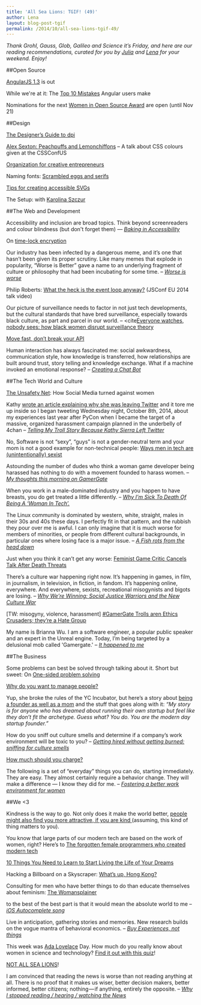 ```yaml
---
title: 'All Sea Lions: TGIF! (49)'
author: Lena
layout: blog-post-tgif
permalink: /2014/10/all-sea-lions-tgif-49/
---
```


<em>Thank Grohl, Gauss, Glob, Galileo and Science it’s Friday, and here are our reading recommendations, curated for you by <a href="http://twitter.com/juschm" target="_blank">Julia</a> and <a href="http://twitter.com/lrnrd" target="_blank">Lena</a> for your weekend. Enjoy!</em>


##Open Source

<a href="http://angularjs.blogspot.de/2014/10/angularjs-130-superluminal-nudge.html?m=1">AngularJS 1.3</a> is out

While we're at it: The <a href="http://www.airpair.com/angularjs/posts/top-10-mistakes-angularjs-developers-make">Top 10 Mistakes</a> Angular users make

Nominations for the next <a href="http://www.redhat.com/en/about/women-in-open-source">Women in Open Source Award</a> are open (until Nov 21)


##Design

<a href="http://sebastien-gabriel.com/designers-guide-to-dpi/">The Designer&#8217;s Guide to dpi</a>

<a href="https://www.youtube.com/watch?v=HmStJQzclHc">Alex Sexton: Peachpuffs and Lemonchiffons</a> &#8211; A talk about CSS colours given at the CSSConfUS

<a href="http://www.braidcreative.com/blog/organization-for-creative-entrepreneurs">Organization for creative entrepreneurs</a>

Naming fonts: <a href="http://www.frerejones.com/blog/scrambled-eggs-and-serifs/">Scrambled eggs and serifs</a>

<a href="http://www.sitepoint.com/tips-accessible-svg/">Tips for creating accessible SVGs</a>

The Setup: with <a href="http://karolina.szczur.usesthis.com/">Karolina Szczur</a>


##The Web and Development

>
Accessibility and inclusion are broad topics. Think beyond screenreaders and colour blindness (but don't forget them) —
<cite><a href="http://blog.geekmanager.co.uk/2014/10/10/baking-accessibility-in-fronteers-2014/">Baking in Accessibility</a></cite>

On <a href="http://www.gwern.net/Self-decrypting%20files">time-lock encryption</a>

>
Our industry has been infected by a dangerous meme, and it’s one that hasn’t been given its proper scrutiny. Like many memes that explode in popularity, “Worse is Better” gave a name to an underlying fragment of culture or philosophy that had been incubating for some time. –
<cite><a href="http://pchiusano.github.io/2014-10-13/worseisworse.html">Worse is worse</a></cite>

Philip Roberts: <a href="https://www.youtube.com/watch?v=8aGhZQkoFbQ">What the heck is the event loop anyway?</a> (JSConf EU 2014 talk video)

>
Our picture of surveillance needs to factor in not just tech developments, but the cultural standards that have bred surveillance, especially towards black culture, as part and parcel in our world. –
<cite<a href="http://modelviewculture.com/pieces/everyone-watches-nobody-sees-how-black-women-disrupt-surveillance-theory">Everyone watches, nobody sees: how black women disrupt surveillance theory</a></cite>

<a href="http://amberonrails.com/move-fast-dont-break-your-api/">Move fast, don&#8217;t break your API</a>

>
Human interaction has always fascinated me: social awkwardness, communication style, how knowledge is transferred, how relationships are built around trust, story telling and knowledge exchange. What if a machine invoked an emotional response? –
<cite><a href="https://medium.com/@rob_ellis/creating-a-chat-bot-42861e6a2acd">Creating a Chat Bot</a></cite>


##The Tech World and Culture

<a href="http://www.theatlantic.com/technology/archive/2014/10/the-unsafety-net-how-social-media-turned-against-women/381261/">The Unsafety Net</a>: How Social Media turned against women

>
Kathy <a href="http://seriouspony.com/trouble-at-the-koolaid-point">wrote an article explaining why she was leaving Twitter</a> and it tore me up inside so I began tweeting Wednesday night, October 8th, 2014, about my experiences last year after PyCon when I became the target of a massive, organized harassment campaign planned in the underbelly of 4chan –
<cite><a href="https://storify.com/adriarichards/telling-my-troll-story-because-kathy-sierra-left-t">Telling My Troll Story Because Kathy Sierra Left Twitter</a></cite>

No, Software is not &#8220;sexy&#8221;, &#8220;guys&#8221; is not a gender-neutral term and your mom is not a good example for non-technical people: <a href="http://notapattern.net/2014/10/14/ways-men-in-tech-are-unintentionally-sexist/">Ways men in tech are (unintentionally) sexist</a>

>
Astounding the number of dudes who think a woman game developer being harassed has nothing to do with a movement founded to harass women. –
<cite><a href="http://whatever.scalzi.com/2014/10/11/my-thoughts-this-morning-on-gamergate/">My thoughts this morning on GamerGate</a></cite>

>
When you work in a male-dominated industry and you happen to have breasts, you do get treated a little differently. –
<cite><a href="https://medium.com/@nikkidurkin99/why-im-sick-to-death-of-being-a-woman-in-tech-5a38e8b77e59">Why I’m Sick To Death Of Being A ‘Woman In Tech’.</a></cite>

>
The Linux community is dominated by western, white, straight, males in their 30s and 40s these days. I perfectly fit in that pattern, and the rubbish they pour over me is awful. I can only imagine that it is much worse for members of minorities, or people from different cultural backgrounds, in particular ones where losing face is a major issue. –
<cite><a href="https://plus.google.com/app/basic/stream/z13rdjryqyn1xlt3522sxpugoz3gujbhh04">A Fish rots from the head down</a></cite>

Just when you think it can&#8217;t get any worse: <a href="http://mashable.com/2014/10/15/anita-sarkeesian-cancels-talk-threats/">Feminist Game Critic Cancels Talk After Death Threats</a>

>
There’s a culture war happening right now. It’s happening in games, in film, in journalism, in television, in fiction, in fandom. It’s happening online, everywhere. And everywhere, sexists, recreational misogynists and bigots are losing. –
<cite><a href="http://laurie-penny.com/why-were-winning-social-justice-warriors-and-the-new-culture-war/">Why We’re Winning: Social Justice Warriors and the New Culture War</a></cite>

[TW: misogyny, violence, harassment] <a href="http://jezebel.com/gamergate-trolls-arent-ethics-crusaders-theyre-a-hate-1644984010/+laceydonohue">#GamerGate Trolls aren Ethics Crusaders; they&#8217;re a Hate Group</a>

>
My name is Brianna Wu. I am a software engineer, a popular public speaker and an expert in the Unreal engine. Today, I’m being targeted by a delusional mob called 'Gamergate.' –
<cite><a href="http://www.xojane.com/it-happened-to-me/brianna-wu-gamergate">It happened to me</a></cite>


##The Business

Some problems can best be solved through talking about it. Short but sweet: On <a href="https://the-pastry-box-project.net/steph-hay/2014-october-11">One-sided problem solving</a>

<a href="http://fractio.nl/2014/10/03/why-do-you-want-to-lead-people/">Why do you want to manage people?</a>

Yup, she broke the rules of the YC Incubator, but here&#8217;s a story about <a href="https://medium.com/@susanjohnson/hi-im-a-mom-and-a-start-up-founder-my-yc-story-3b8c8650ae95">being a founder as well as a mom</a> and the stuff that goes along with it: <em>&#8220;My story is for anyone who has dreamed about running their own startup but feel like they don’t fit the archetype. Guess what? You do. You are the modern day startup founder.&#8221;</em>

>
How do you sniff out culture smells and determine if a company’s work environment will be toxic to you? –
<cite><a href="http://feministy.io/getting-hired-without-getting-burned">Getting hired without getting burned: sniffing for culture smells</a></cite>

<a href="http://thenuschool.com/how-much/#/start">How much should you charge?</a>

>
The following is a set of “everyday” things you can do, starting immediately. They are easy. They almost certainly require a behavior change. They will make a difference — I know they did for me. –
<cite><a href="http://recode.net/2014/10/10/fostering-a-better-work-environment-for-women/">Fostering a better work environment for women</a></cite>


##We <3

Kindness is the way to go. Not only does it make the world better, <a href="http://blogs.scientificamerican.com/beautiful-minds/2014/10/09/is-kindness-physically-attractive/">people might also find you more attractive, if you are kind </a> (assuming, this kind of thing matters to you).

You know that large parts of our modern tech are based on the work of women, right? Here&#8217;s to <a href="http://www.npr.org/blogs/alltechconsidered/2014/10/06/345799830/the-forgotten-female-programmers-who-created-modern-tech?sc=tw">The forgotten female programmers who created modern tech</a>

<a href="&quot;http://greaseandglamour.com/2014/10/10-things-you-need-to-learn-to-start-living-the-life-of-your-dreams/">10 Things You Need to Learn to Start Living the Life of Your Dreams</a>

Hacking a Billboard on a Skyscraper: <a href="https://www.youtube.com/watch?v=jJkuCzgg7fo">What&#8217;s up, Hong Kong?</a>

Consulting for men who have better things to do than educate themselves about feminism: <a href="http://thewomansplainer.com/">The Womansplainer</a>

>
to the best of the best part is that it would mean the absolute world to me –
<cite><a href="https://www.youtube.com/watch?feature=player_embedded&v=M8MJFrdfGe0">iOS Autocomplete song</a></cite>

>
Live in anticipation, gathering stories and memories. New research builds on the vogue mantra of behavioral economics. –
<cite><a href="http://www.theatlantic.com/business/archive/2014/10/buy-experiences/381132/">Buy Experiences, not things</a></cite>

This week was <a href="http://de.wikipedia.org/wiki/Ada_Lovelace">Ada Lovelace</a> Day. How much do you really know about women in science and technology? <a href="http://www.theguardian.com/higher-education-network/blog/quiz/2014/oct/14/professional-development-academics">Find it out with this quiz</a>!

<a href="https://twitter.com/mm/status/517356319313895425/photo/1">NOT ALL SEA LIONS</a>!

>
I am convinced that reading the news is worse than not reading anything at all. There is no proof that it makes us wiser, better decision makers, better informed, better citizens; nothing — if anything, entirely the opposite. –
<cite><a href="https://medium.com/@thehandsomepig/why-i-stopped-reading-hearing-watching-the-news-2e1b62d75c7d">Why I stopped reading / hearing / watching the News</a></cite>

